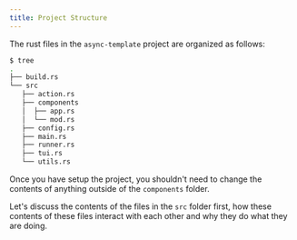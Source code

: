 ```yaml
---
title: Project Structure
---
```


The rust files in the `async-template` project are organized as follows:

```bash
$ tree
.
├── build.rs
└── src
   ├── action.rs
   ├── components
   │  ├── app.rs
   │  └── mod.rs
   ├── config.rs
   ├── main.rs
   ├── runner.rs
   ├── tui.rs
   └── utils.rs
```

Once you have setup the project, you shouldn't need to change the contents of anything outside of
the `components` folder.

Let's discuss the contents of the files in the `src` folder first, how these contents of these files
interact with each other and why they do what they are doing.
